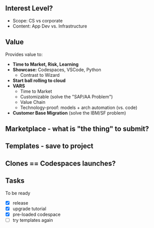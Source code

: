 ## Interest Level?

* Scope: CS vs corporate
* Content: App Dev vs. Infrastructure

## Value

Provides value to:
* **Time to Market, Risk, Learning**
* **Showcase:** Codespaces, VSCode, Python
    * Contrast to Wizard
* **Start ball rolling to cloud**
* **VARS**
    * Time to Market
    * Customizable (solve the "SAP/AA Problem")
    * Value Chain
    * Technology-proof: models + arch automation (vs. code)
* **Customer Base Migration** (solve the IBM/SF problem)


## Marketplace - what is "the thing" to submit?

## Templates - save to project

## Clones == Codespaces launches?

## Tasks

To be ready
- [x] release
- [x] upgrade tutorial
- [x] pre-loaded codespace
- [ ] try templates again
